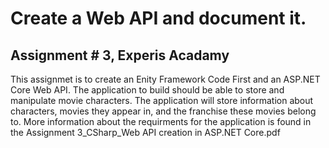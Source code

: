 <h1>Create a Web API and document it.</h1>
<h2>Assignment # 3, Experis Acadamy</h2>

This assignmet is to create an Enity Framework Code First and an ASP.NET Core Web API. The application to build should be able to store and manipulate movie characters.
The application will store information about characters, movies they appear in, and the franchise these movies belong to.
More information about the requirments for the application is found in the Assignment 3_CSharp_Web API creation in ASP.NET Core.pdf

